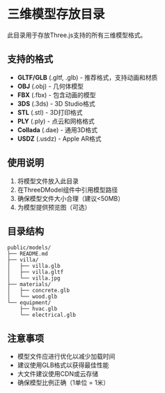 # 三维模型存放目录

此目录用于存放Three.js支持的所有三维模型格式。

## 支持的格式

- **GLTF/GLB** (.gltf, .glb) - 推荐格式，支持动画和材质
- **OBJ** (.obj) - 几何体模型
- **FBX** (.fbx) - 包含动画的模型
- **3DS** (.3ds) - 3D Studio格式
- **STL** (.stl) - 3D打印格式
- **PLY** (.ply) - 点云和网格格式
- **Collada** (.dae) - 通用3D格式
- **USDZ** (.usdz) - Apple AR格式

## 使用说明

1. 将模型文件放入此目录
2. 在ThreeDModel组件中引用模型路径
3. 确保模型文件大小合理（建议<50MB）
4. 为模型提供预览图（可选）

## 目录结构

```
public/models/
├── README.md
├── villa/
│   ├── villa.glb
│   ├── villa.gltf
│   └── villa.jpg
├── materials/
│   ├── concrete.glb
│   └── wood.glb
└── equipment/
    ├── hvac.glb
    └── electrical.glb
```

## 注意事项

- 模型文件应进行优化以减少加载时间
- 建议使用GLB格式以获得最佳性能
- 大文件建议使用CDN或云存储
- 确保模型比例正确（1单位 = 1米）